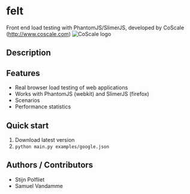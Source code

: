 # felt
Front end load testing with PhantomJS/SlimerJS, developed by CoScale (http://www.coscale.com)
<img src="http://docs.coscale.com/gfx/logo.png" alt="CoScale logo" />

## Description

## Features

* Real browser load testing of web applications
* Works with PhantomJS (webkit) and SlimerJS (firefox)
* Scenarios
* Performance statistics

## Quick start

1. Download latest version
2. `python main.py examples/google.json`

## Authors / Contributors

* Stijn Polfliet
* Samuel Vandamme